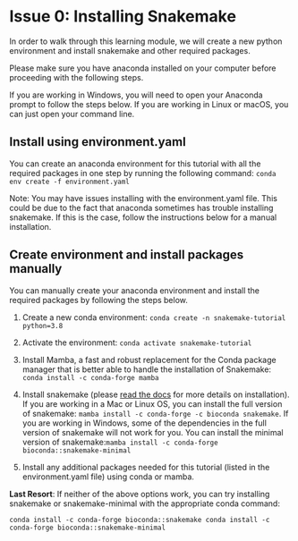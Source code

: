# Issue 0: Installing Snakemake
In order to walk through this learning module, we will create a new python environment and install snakemake and other required packages.

Please make sure you have anaconda installed on your computer before proceeding with the following steps.

If you are working in Windows, you will need to open your Anaconda prompt to follow the steps below. If you are working in Linux or macOS, you can just open your command line.

## Install using environment.yaml
You can create an anaconda environment for this tutorial with all the required packages in one step by running the following command:
`
conda env create -f environment.yaml
`

Note: You may have issues installing with the environment.yaml file. This could be due to the fact that anaconda sometimes has trouble installing snakemake. If this is the case, follow the instructions below for a manual installation.

## Create environment and install packages manually
You can manually create your anaconda environment and install the required packages by following the steps below.

1. Create a new conda environment: `conda create -n snakemake-tutorial python=3.8`

2. Activate the environment: `conda activate snakemake-tutorial`


3. Install Mamba, a fast and robust replacement for the Conda package manager that is better able to handle the installation of Snakemake: `conda install -c conda-forge mamba`

4. Install snakemake (please [read the docs](https://snakemake.readthedocs.io/en/stable/getting_started/installation.html) for more details on installation). If you are working in a Mac or Linux OS, you can install the full version of snakemake: `mamba install -c conda-forge -c bioconda snakemake`. If you are working in Windows, some of the dependencies in the full version of snakemake will not work for you. You can install the minimal version of snakemake:`mamba install -c conda-forge bioconda::snakemake-minimal`

5. Install any additional packages needed for this tutorial (listed in the environment.yaml file) using conda or mamba.




**Last Resort**: If neither of the above options work, you can try installing snakemake or snakemake-minimal with the appropriate conda command:

`
conda install -c conda-forge bioconda::snakemake
conda install -c conda-forge bioconda::snakemake-minimal
`
